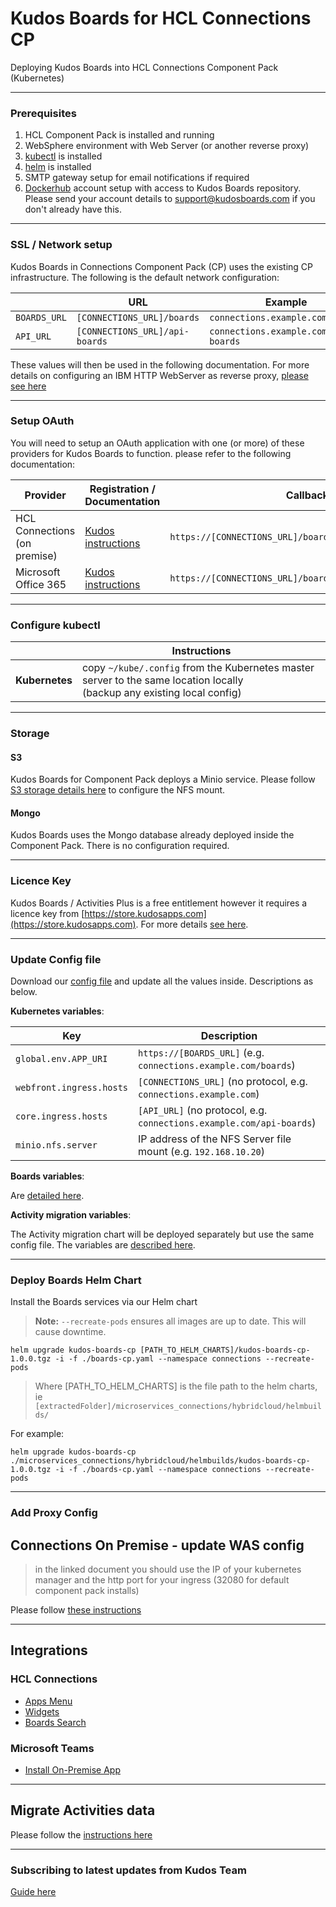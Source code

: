 # Kudos Boards for HCL Connections CP

Deploying Kudos Boards into HCL Connections Component Pack (Kubernetes)

---

### Prerequisites

1. HCL Component Pack is installed and running
1. WebSphere environment with Web Server (or another reverse proxy)
1. [kubectl](https://kubernetes.io/docs/tasks/tools/install-kubectl/) is installed
1. [helm](https://docs.helm.sh/using_helm/#installing-helm) is installed
1. SMTP gateway setup for email notifications if required
1. [Dockerhub](https://hub.docker.com) account setup with access to Kudos Boards repository.<br>Please send your account details to [support@kudosboards.com](mailto:support@kudosboards.com) if you don't already have this.

---

### SSL / Network setup

Kudos Boards in Connections Component Pack (CP) uses the existing CP infrastructure. The following is the default network configuration:

|              | URL                            | Example                              |
| ------------ | ------------------------------ | ------------------------------------ |
| `BOARDS_URL` | `[CONNECTIONS_URL]/boards`     | `connections.example.com/boards`     |
| `API_URL`    | `[CONNECTIONS_URL]/api-boards` | `connections.example.com/api-boards` |

These values will then be used in the following documentation.
For more details on configuring an IBM HTTP WebServer as reverse proxy, [please see here](/boards/cp/httpd/)

---

### Setup OAuth

You will need to setup an OAuth application with one (or more) of these providers for Kudos Boards to function. please refer to the following documentation:

| Provider                        | Registration / Documentation                            | Callback URL                                                 |
| ------------------------------- | ------------------------------------------------------- | ------------------------------------------------------------ |
| HCL Connections<br>(on premise) | [Kudos instructions](/boards/connections/auth-on-prem/) | `https://[CONNECTIONS_URL]/boards/auth/connections/callback` |
| Microsoft Office 365            | [Kudos instructions](/boards/msgraph/auth/)             | `https://[CONNECTIONS_URL]/boards/auth/msgraph/callback`     |

---

### Configure kubectl

|                | Instructions                                                                                                                |
| -------------- | --------------------------------------------------------------------------------------------------------------------------- |
| **Kubernetes** | copy `~/kube/.config` from the Kubernetes master server to the same location locally</br>(backup any existing local config) |

---

### Storage

#### S3

Kudos Boards for Component Pack deploys a Minio service. Please follow [S3 storage details here](/boards/cp/minio) to configure the NFS mount.

#### Mongo

Kudos Boards uses the Mongo database already deployed inside the Component Pack. There is no configuration required.

---

### Licence Key

Kudos Boards / Activities Plus is a free entitlement however it requires a licence key from [https://store.kudosapps.com](https://store.kudosapps.com). For more details [see here](/boards/cp/store/).

---

### Update Config file

Download our [config file](/assets/config/kubernetes/boards-cp.yaml) and update all the values inside. Descriptions as below.

**Kubernetes variables**:

| Key                      | Description                                                          |
| ------------------------ | -------------------------------------------------------------------- |
| `global.env.APP_URI`     | `https://[BOARDS_URL]` (e.g. `connections.example.com/boards`)       |
| `webfront.ingress.hosts` | `[CONNECTIONS_URL]` (no protocol, e.g. `connections.example.com`)    |
| `core.ingress.hosts`     | `[API_URL]` (no protocol, e.g. `connections.example.com/api-boards`) |
| `minio.nfs.server`       | IP address of the NFS Server file mount (e.g. `192.168.10.20`)       |

**Boards variables**:

Are [detailed here](/boards/env/common/).

**Activity migration variables**:

The Activity migration chart will be deployed separately but use the same config file. The variables are [described here](/boards/cp/migration).

---

### Deploy Boards Helm Chart

Install the Boards services via our Helm chart

> **Note:** `--recreate-pods` ensures all images are up to date. This will cause downtime.

    helm upgrade kudos-boards-cp [PATH_TO_HELM_CHARTS]/kudos-boards-cp-1.0.0.tgz -i -f ./boards-cp.yaml --namespace connections --recreate-pods

> Where [PATH_TO_HELM_CHARTS] is the file path to the helm charts, ie `[extractedFolder]/microservices_connections/hybridcloud/helmbuilds/`

For example:

    helm upgrade kudos-boards-cp ./microservices_connections/hybridcloud/helmbuilds/kudos-boards-cp-1.0.0.tgz -i -f ./boards-cp.yaml --namespace connections --recreate-pods

---

### Add Proxy Config

## Connections On Premise - update WAS config

> in the linked document you should use the IP of your kubernetes manager and the http port for your ingress (32080 for default component pack installs)

Please follow [these instructions](/boards/cp/httpd/)

---

## Integrations

### HCL Connections

- [Apps Menu](/boards/connections/apps-menu-on-prem/)
- [Widgets](/boards/connections/widgets-on-prem/)
- [Boards Search](/boards/connections/customizer-search-app/)

### Microsoft Teams

- [Install On-Premise App](/boards/msgraph/teams-on-prem/)

---

## Migrate Activities data

Please follow the [instructions here](/boards/cp/migration)

---

### Subscribing to latest updates from Kudos Team

[Guide here](/boards/cp/dockerhub)
